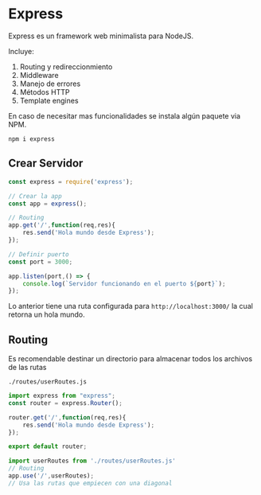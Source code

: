 # Express 

Express es un framework web minimalista para NodeJS.

Incluye:

1. Routing y redireccionmiento
2. Middleware
3. Manejo de errores
4. Métodos HTTP
5. Template engines

En caso de necesitar mas funcionalidades se instala algún paquete via NPM.

```npm i express```

## Crear Servidor

```js title="index.js"
const express = require('express');

// Crear la app
const app = express();

// Routing
app.get('/',function(req,res){
    res.send('Hola mundo desde Express');
});

// Definir puerto
const port = 3000;

app.listen(port,() => { 
    console.log(`Servidor funcionando en el puerto ${port}`);
});
```

Lo anterior tiene una ruta configurada para `http://localhost:3000/` la cual retorna un hola mundo.


## Routing

Es recomendable destinar un directorio para almacenar todos los archivos de las rutas

`./routes/userRoutes.js`

```js title="./routes/userRoutes.js"
import express from "express";
const router = express.Router();

router.get('/',function(req,res){
    res.send('Hola mundo desde Express');
});

export default router;
```

```js title="index.js"
import userRoutes from './routes/userRoutes.js'
// Routing
app.use('/',userRoutes);
// Usa las rutas que empiecen con una diagonal
```
